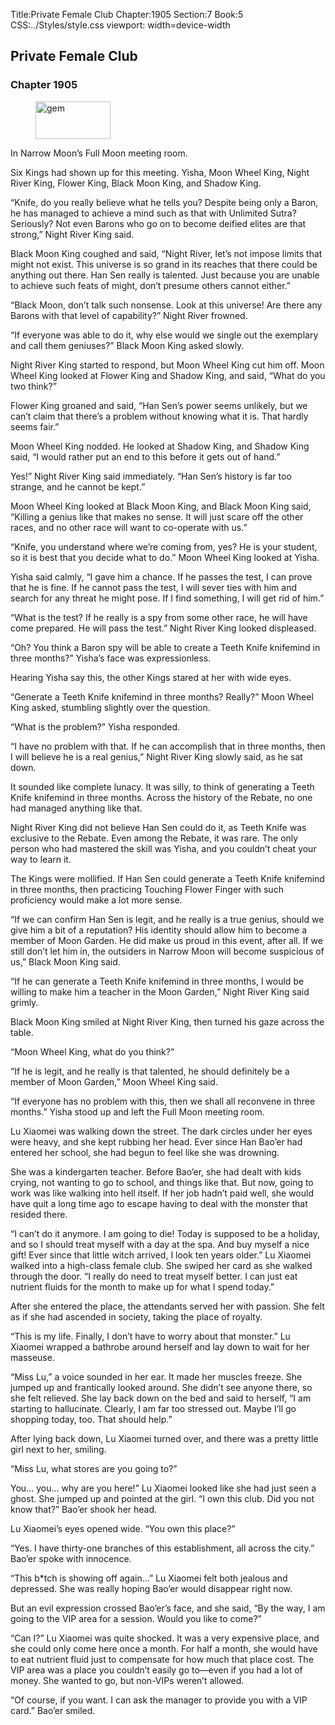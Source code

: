 Title:Private Female Club 
Chapter:1905 
Section:7 
Book:5 
CSS:../Styles/style.css 
viewport: width=device-width
  
## Private Female Club
### Chapter 1905 
<figure>
	<img src="../Images/gem.gif" alt="gem" id="gem" width="120" height="60" />
</figure>
  

  
  In Narrow Moon’s Full Moon meeting room.

Six Kings had shown up for this meeting. Yisha, Moon Wheel King, Night River King, Flower King, Black Moon King, and Shadow King.

“Knife, do you really believe what he tells you? Despite being only a Baron, he has managed to achieve a mind such as that with Unlimited Sutra? Seriously? Not even Barons who go on to become deified elites are that strong,” Night River King said.

Black Moon King coughed and said, “Night River, let’s not impose limits that might not exist. This universe is so grand in its reaches that there could be anything out there. Han Sen really is talented. Just because you are unable to achieve such feats of might, don’t presume others cannot either.”

“Black Moon, don’t talk such nonsense. Look at this universe! Are there any Barons with that level of capability?” Night River frowned.

“If everyone was able to do it, why else would we single out the exemplary and call them geniuses?” Black Moon King asked slowly.

Night River King started to respond, but Moon Wheel King cut him off. Moon Wheel King looked at Flower King and Shadow King, and said, “What do you two think?”

Flower King groaned and said, “Han Sen’s power seems unlikely, but we can’t claim that there’s a problem without knowing what it is. That hardly seems fair.”

Moon Wheel King nodded. He looked at Shadow King, and Shadow King said, “I would rather put an end to this before it gets out of hand.”

Yes!” Night River King said immediately. “Han Sen’s history is far too strange, and he cannot be kept.”

Moon Wheel King looked at Black Moon King, and Black Moon King said, “Killing a genius like that makes no sense. It will just scare off the other races, and no other race will want to co-operate with us.”

“Knife, you understand where we’re coming from, yes? He is your student, so it is best that you decide what to do.” Moon Wheel King looked at Yisha.

Yisha said calmly, “I gave him a chance. If he passes the test, I can prove that he is fine. If he cannot pass the test, I will sever ties with him and search for any threat he might pose. If I find something, I will get rid of him.”

“What is the test? If he really is a spy from some other race, he will have come prepared. He will pass the test.” Night River King looked displeased.

“Oh? You think a Baron spy will be able to create a Teeth Knife knifemind in three months?” Yisha’s face was expressionless.

Hearing Yisha say this, the other Kings stared at her with wide eyes.

“Generate a Teeth Knife knifemind in three months? Really?” Moon Wheel King asked, stumbling slightly over the question.

“What is the problem?” Yisha responded.

“I have no problem with that. If he can accomplish that in three months, then I will believe he is a real genius,” Night River King slowly said, as he sat down.

It sounded like complete lunacy. It was silly, to think of generating a Teeth Knife knifemind in three months. Across the history of the Rebate, no one had managed anything like that.

Night River King did not believe Han Sen could do it, as Teeth Knife was exclusive to the Rebate. Even among the Rebate, it was rare. The only person who had mastered the skill was Yisha, and you couldn’t cheat your way to learn it.

The Kings were mollified. If Han Sen could generate a Teeth Knife knifemind in three months, then practicing Touching Flower Finger with such proficiency would make a lot more sense.

“If we can confirm Han Sen is legit, and he really is a true genius, should we give him a bit of a reputation? His identity should allow him to become a member of Moon Garden. He did make us proud in this event, after all. If we still don’t let him in, the outsiders in Narrow Moon will become suspicious of us,” Black Moon King said.

“If he can generate a Teeth Knife knifemind in three months, I would be willing to make him a teacher in the Moon Garden,” Night River King said grimly.

Black Moon King smiled at Night River King, then turned his gaze across the table.

“Moon Wheel King, what do you think?”

“If he is legit, and he really is that talented, he should definitely be a member of Moon Garden,” Moon Wheel King said.

“If everyone has no problem with this, then we shall all reconvene in three months.” Yisha stood up and left the Full Moon meeting room.

Lu Xiaomei was walking down the street. The dark circles under her eyes were heavy, and she kept rubbing her head. Ever since Han Bao’er had entered her school, she had begun to feel like she was drowning.

She was a kindergarten teacher. Before Bao’er, she had dealt with kids crying, not wanting to go to school, and things like that. But now, going to work was like walking into hell itself. If her job hadn’t paid well, she would have quit a long time ago to escape having to deal with the monster that resided there.

“I can’t do it anymore. I am going to die! Today is supposed to be a holiday, and so I should treat myself with a day at the spa. And buy myself a nice gift! Ever since that little witch arrived, I look ten years older.” Lu Xiaomei walked into a high-class female club. She swiped her card as she walked through the door. “I really do need to treat myself better. I can just eat nutrient fluids for the month to make up for what I spend today.”

After she entered the place, the attendants served her with passion. She felt as if she had ascended in society, taking the place of royalty.

“This is my life. Finally, I don’t have to worry about that monster.” Lu Xiaomei wrapped a bathrobe around herself and lay down to wait for her masseuse.

“Miss Lu,” a voice sounded in her ear. It made her muscles freeze. She jumped up and frantically looked around. She didn’t see anyone there, so she felt relieved. She lay back down on the bed and said to herself, “I am starting to hallucinate. Clearly, I am far too stressed out. Maybe I’ll go shopping today, too. That should help.”

After lying back down, Lu Xiaomei turned over, and there was a pretty little girl next to her, smiling.

“Miss Lu, what stores are you going to?”

You… you… why are you here!” Lu Xiaomei looked like she had just seen a ghost. She jumped up and pointed at the girl. “I own this club. Did you not know that?” Bao’er shook her head.

Lu Xiaomei’s eyes opened wide. “You own this place?”

“Yes. I have thirty-one branches of this establishment, all across the city.” Bao’er spoke with innocence.

“This b*tch is showing off again…” Lu Xiaomei felt both jealous and depressed. She was really hoping Bao’er would disappear right now.

But an evil expression crossed Bao’er’s face, and she said, “By the way, I am going to the VIP area for a session. Would you like to come?”

“Can I?” Lu Xiaomei was quite shocked. It was a very expensive place, and she could only come here once a month. For half a month, she would have to eat nutrient fluid just to compensate for how much that place cost. The VIP area was a place you couldn’t easily go to—even if you had a lot of money. She wanted to go, but non-VIPs weren’t allowed.

“Of course, if you want. I can ask the manager to provide you with a VIP card.” Bao’er smiled.
